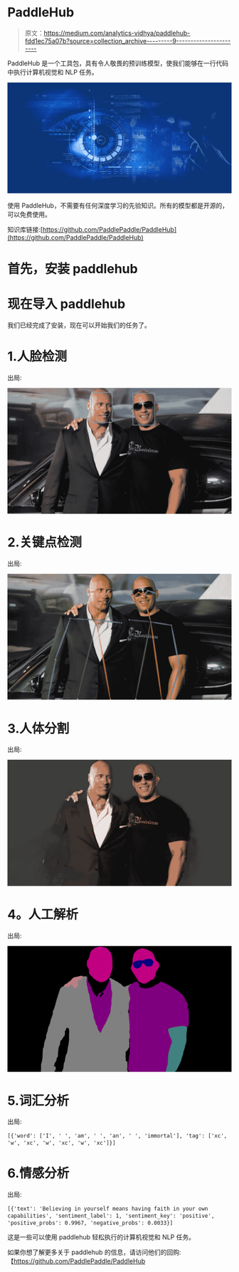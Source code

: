# PaddleHub

> 原文：<https://medium.com/analytics-vidhya/paddlehub-fdd1ec75a07b?source=collection_archive---------9----------------------->

PaddleHub 是一个工具包，具有令人敬畏的预训练模型，使我们能够在一行代码中执行计算机视觉和 NLP 任务。

![](img/8b326330670108f73bb6b6c0abd3f124.png)

使用 PaddleHub，不需要有任何深度学习的先验知识。所有的模型都是开源的，可以免费使用。

知识库链接:[https://github.com/PaddlePaddle/PaddleHub](https://github.com/PaddlePaddle/PaddleHub)

# 首先，安装 paddlehub

# 现在导入 paddlehub

我们已经完成了安装，现在可以开始我们的任务了。

# 1.人脸检测

出局:

![](img/286006220f7832e4e5ae01e92298a97f.png)

# 2.关键点检测

出局:

![](img/83beb17fa930cca944b600f4da0b66b7.png)

# 3.人体分割

出局:

![](img/0f12d653cc104b2953d6da2eed082f62.png)

# **4。人工解析**

出局:

![](img/2022019407d1365fda57f299085960cf.png)

# 5.词汇分析

出局:

```
[{'word': ['I', ' ', 'am', ' ', 'an', ' ', 'immortal'], 'tag': ['xc', 'w', 'xc', 'w', 'xc', 'w', 'xc']}]
```

# 6.情感分析

出局:

```
[{'text': 'Believing in yourself means having faith in your own capabilities', 'sentiment_label': 1, 'sentiment_key': 'positive', 'positive_probs': 0.9967, 'negative_probs': 0.0033}]
```

这是一些可以使用 paddlehub 轻松执行的计算机视觉和 NLP 任务。

如果你想了解更多关于 paddlehub 的信息，请访问他们的回购:【https://github.com/PaddlePaddle/PaddleHub 